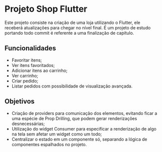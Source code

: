 # Projeto Shop Flutter

Este projeto consiste na criação de uma loja utilizando o Flutter, ele receberá atualizações para chegar no nível final. É um projeto de estudo portando todo commit é referente a uma finalização de capítulo.

## Funcionalidades

- Favoritar itens;
- Ver itens favoritados;
- Adicionar itens ao carrinho;
- Ver carrinho;
- Criar pedido;
- Listar pedidos com possibilidade de visualização avançada.

## Objetivos

- Criação de providers para comunicação dos elementos, evitando ficar a uma espécie de Prop Drilling, que podem gerar renderizações desnecessárias;
- Utilização do widget Consumer para especificar a renderização de algo na tela sem afetar um widget como um todo;
- Centralizar o estado em um componente só, separando a lógica de componentes espalhados no projeto.
